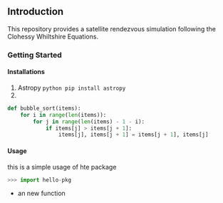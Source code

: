 ## Introduction
This repository provides a satellite rendezvous simulation following the Clohessy Whiltshire Equations.

### Getting Started

#### Installations
1. Astropy ```python pip install astropy ```
2. 
``` python
def bubble_sort(items):
    for i in range(len(items)):
        for j in range(len(items) - 1 - i):
            if items[j] > items[j + 1]:
                items[j], items[j + 1] = items[j + 1], items[j]
```
#### Usage
this is a simple usage of hte package
``` python
>>> import hello-pkg
```
+ an new function
